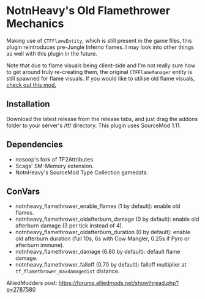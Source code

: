 # NotnHeavy's Old Flamethrower Mechanics

Making use of `CTFFlameEntity`, which is still present in the game files, this plugin reintroduces pre-Jungle Inferno flames. I may look into other things as well with this plugin in the future.

Note that due to flame visuals being client-side and I'm not really sure how to get around truly re-creating them, the original `CTFFlameManager` entity is still spawned for flame visuals. If you would like to utilise old flame visuals, [check out this mod.](https://gamebanana.com/mods/12497)

## Installation

Download the latest release from the release tabs, and just drag the addons folder to your server's /tf/ directory. This plugin uses SourceMod 1.11.

## Dependencies

- nosoop's fork of TF2Attributes
- Scags' SM-Memory extension.
- NotnHeavy's SourceMod Type Collection gamedata.

## ConVars

- notnheavy_flamethrower_enable_flames (1 by default): enable old flames.
- notnheavy_flamethrower_oldafterburn_damage (0 by default): enable old afterburn damage (3 per tick instead of 4).
- notnheavy_flamethrower_oldafterburn_duration (0 by default): enable old afterburn duration (full 10s, 6s with Cow Mangler, 0.25s if Pyro or afterburn immune).
- notnheavy_flamethrower_damage (6.80 by default): default flame damage.
- notnheavy_flamethrower_falloff (0.70 by default): falloff multiplier at `tf_flamethrower_maxdamagedist` distance.

AlliedModders post: https://forums.alliedmods.net/showthread.php?p=2787580
